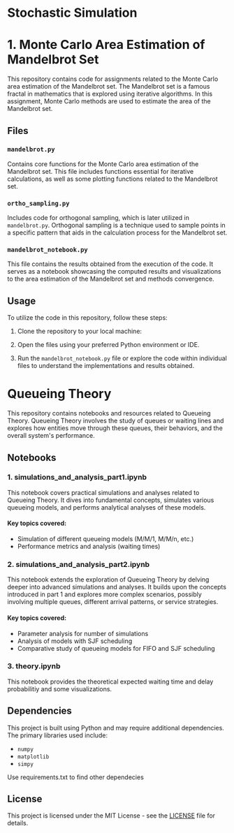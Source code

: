 # Stochastic Simulation

# 1. Monte Carlo Area Estimation of Mandelbrot Set

This repository contains code for assignments related to the Monte Carlo area estimation of the Mandelbrot set. The Mandelbrot set is a famous fractal in mathematics that is explored using iterative algorithms. In this assignment, Monte Carlo methods are used to estimate the area of the Mandelbrot set.

## Files

### `mandelbrot.py`

Contains core functions for the Monte Carlo area estimation of the Mandelbrot set. This file includes functions essential for iterative calculations, as well as some plotting functions related to the Mandelbrot set.

### `ortho_sampling.py`

Includes code for orthogonal sampling, which is later utilized in `mandelbrot.py`. Orthogonal sampling is a technique used to sample points in a specific pattern that aids in the calculation process for the Mandelbrot set.

### `mandelbrot_notebook.py`

This file contains the results obtained from the execution of the code. It serves as a notebook showcasing the computed results and visualizations to the area estimation of the Mandelbrot set and methods convergence.

## Usage

To utilize the code in this repository, follow these steps:

1. Clone the repository to your local machine:

2. Open the files using your preferred Python environment or IDE.

3. Run the `mandelbrot_notebook.py` file or explore the code within individual files to understand the implementations and results obtained.

# Queueing Theory

This repository contains notebooks and resources related to Queueing Theory. Queueing Theory involves the study of queues or waiting lines and explores how entities move through these queues, their behaviors, and the overall system's performance.

## Notebooks

### 1. simulations_and_analysis_part1.ipynb

This notebook covers practical simulations and analyses related to Queueing Theory. It dives into fundamental concepts, simulates various queueing models, and performs analytical analyses of these models. 

#### Key topics covered:
- Simulation of different queueing models (M/M/1, M/M/n, etc.)
- Performance metrics and analysis (waiting times)

### 2. simulations_and_analysis_part2.ipynb

This notebook extends the exploration of Queueing Theory by delving deeper into advanced simulations and analyses. It builds upon the concepts introduced in part 1 and explores more complex scenarios, possibly involving multiple queues, different arrival patterns, or service strategies.

#### Key topics covered:
- Parameter analysis for number of simulations
- Analysis of models with SJF scheduling
- Comparative study of queueing models for FIFO and SJF scheduling

### 3. theory.ipynb

This notebook provides the theoretical expected waiting time and delay probabilitiy and some visualizations.



## Dependencies

This project is built using Python and may require additional dependencies. The primary libraries used include:

- `numpy`
- `matplotlib`
- `simpy`

Use requirements.txt to find other dependecies




## License

This project is licensed under the MIT License - see the [LICENSE](LICENSE) file for details.
